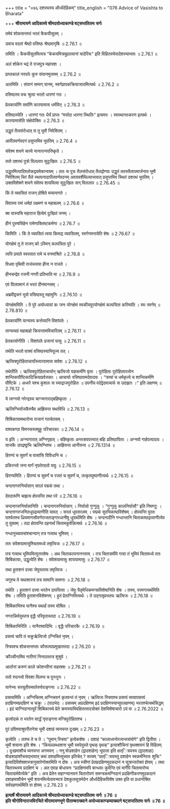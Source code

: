 +++
title = "०७६ दशरथस्य और्ध्वदेहिकम्"
title_english = "076 Advice of Vasishta to Bharata"

+++
**श्रीरामायणे आदिकाव्ये श्रीमदयोध्याकाण्डे षट्सप्ततितमः सर्गः**

तमेवं शोकसन्तप्तं भरतं कैकयीसुतम् ।

उवाच वदतां श्रेष्ठो वसिष्ठः श्रेष्ठवागृषिः ॥ 2.76.1 ॥

तमिति । कैकयीसुतमित्यत्र “केकयमित्रयुप्रलयानां यादेरियः” इति विहितस्येयादेशस्याभावः ॥ 2.76.1 ॥

अलं शोकेन भद्रं ते राजपुत्र महायशः ।

प्राप्तकालं नरपतेः कुरु संयानमुत्तमम् ॥ 2.76.2 ॥

अलमिति । संयानं सम्यग् यानम्, स्वर्गप्रापकक्रियाजातमित्यर्थः ॥ 2.76.2 ॥

वसिष्ठस्य वचः श्रुत्वा भरतो धारणां गतः ।

प्रेतकार्याणि सर्वाणि कारयामास धर्मवित् ॥ 2.76.3 ॥

वसिष्ठस्येति । धारणां गतः धैर्यं प्राप्तः “मर्यादा धारणा स्थितिः” इत्यमरः । स्वस्थान्तःकरण इत्यर्थः । कारयामासेति संक्षेपोक्तिः ॥ 2.76.3 ॥

उद्धृतं तैलसंरोधात् स तु भूमौ निवेशितम् ।

आपीतवर्णवदनं प्रसुप्तमिव भूपतिम् ॥ 2.76.4 ॥

संवेश्म शयने चाग्र्ये नानारत्नपरिष्कृते ।

ततो दशरथं पुत्रो विललाप सुदुःखितः ॥ 2.76.5 ॥

उद्धृतमित्यादिश्लोकद्वयमेकान्वयम् । ततः स पुत्रः तैलसंरोधात् तैलद्रोण्याः उद्धृतं ततस्तैलापमार्जनाय भूमौ निवेशितम् चिरं तैले स्थापनादापीतवर्णवदनम् अवयवशैथिल्याभावात् प्रसुप्तमिव स्थितं दशरथं भूपतिम् । उक्तविशेषणे शयने संवेश्य शाययित्वा सुदुःखितः सन् विललाप ॥ 2.76.45 ॥

किं ते व्यवसितं राजन् प्रोषिते मय्यनागते ।

विवास्य रामं धर्मज्ञं लक्ष्मणं च महाबलम् ॥ 2.76.6 ॥

क्व यास्यसि महाराज हित्वेमं दुःखितं जनम् ।

हीनं पुरुषसिंहेन रामेणाक्लिष्टकर्मणा ॥ 2.76.7 ॥

किमिति । किं ते व्यवसितं त्वया किमद्य व्यवसितम्, स्वर्गगमनायेति शेषः ॥ 2.76.67 ॥

योगक्षेमं तु ते राजन् को ऽस्मिन् कल्पयिता पुरे ।

त्वयि प्रयाते स्वस्तात रामे च वनमाश्रिते ॥ 2.76.8 ॥

विधवा पृथिवी राजंस्त्वया हीना न राजते ।

हीनचन्द्रेव रजनी नगरी प्रतिभाति मा ॥ 2.76.9 ॥

एवं विलपमानं तं भरतं दीनमानसम् ।

अब्रवीद्वचनं भूयो वसिष्ठस्तु महामुनिः ॥ 2.76.10 ॥

योगक्षेममिति । ते पुरे अयोध्यायां कः जनः योगक्षेमं स्वकीयपुरयोगक्षेमं कल्पयिता करिष्यति । स्वः स्वर्गम् ॥ 2.76.810 ॥

प्रेतकार्याणि यान्यस्य कर्त्तव्यानि विशांपतेः ।

तान्यव्यग्रं महाबाहो क्रियन्तामविचारितम् ॥ 2.76.11 ॥

प्रेतकार्याणीति । विशांपतेः प्रजानां पत्युः ॥ 2.76.11 ॥

तथेति भरतो वाक्यं वसिष्ठस्याभिपूज्य तत् ।

ऋत्विक्पुरोहिताचार्यांस्त्वरयामास सर्वशः ॥ 2.76.12 ॥

तथेतीति । ऋत्विक्पुरोहिताचार्यान् ऋत्विजो यज्ञकर्मणि वृताः । पुरोहिताः पुरोहितपरत्वेन शान्तिकपौष्टिकादिक्रियाप्रर्वत्तकाः । आचार्याः वसिष्ठवामदेवादयः । “त्रय्यां च धर्मकृत्ये च शान्तिकर्मणि पौष्टिके । अध्वरे यश्च कुशलः स स्याद्राजपुरोहितः ॥ उपनीय वदेद्वेदमाचार्यः स उदाहृतः ।” इति लक्षणम् ॥ 2.76.12 ॥

ये त्वग्नयो नरेन्द्रस्य चाग्न्यगाराद्बहिष्कृताः ।

ऋत्विग्भिर्याजकैश्चैव आह्रियन्त यथाविधि ॥ 2.76.13 ॥

शिबिकायामथारोप्य राजानं गतचेतसम् ।

वाष्पकण्ठा विमनसस्तमूहुः परिचारकाः ॥ 2.76.14 ॥

य इति । अग्न्यगारात् अग्निगृहात् । बहिष्कृताः अन्तःशववत्त्वात् बहिः प्रतिष्ठापिताः । अग्नयो गार्हपत्यादयः । याजकैः उपद्रष्ट्टभिः ऋत्विग्भिश्च । आह्रियन्त आनीयन्त ॥ 2.76.1314 ॥

हिरण्यं च सुवर्णं च वासांसि विविधानि च ।

प्रकिरन्तो जना मार्गं नृपतेरग्रतो ययुः ॥ 2.76.15 ॥

हिरण्यमिति । हिरण्यं च सुवर्णं च रजतं च सुवर्णं च, तत्कृतपुष्पाणीत्यर्थः ॥ 2.76.15 ॥

चन्दनागरुनिर्यासान् सरलं पद्मकं तथा ।

देवदारूणि चाहृत्य क्षेपयन्ति तथा परे ॥ 2.76.16 ॥

चन्दनागरुनिर्यासानिति । चन्दनागरुनिर्यासान् । निर्यासो गुग्गुलुः । “गुग्गुलुः कालनिर्यासौ” इति निघण्टुः । चन्दनागरुजनितधूपद्रव्याणीति यावत् । सरलं धूपसरलम् । पद्मकं सुरभिकाष्ठविशेषम् । क्षेपयन्ति पुरतः पार्श्वतश्च ध्रियमाणसौवर्णराजताङ्गारधानीषु धूपार्थमिति शेषः । चन्दनादीनि गन्धान्तानि चिताकाष्ठद्रव्याणीत्येव तु युक्तम् । तदा क्षेपयन्ति दहनार्थं चितामकुर्वन्नित्यर्थः ॥ 2.76.16 ॥

गन्धानुच्चावचांश्चान्यान् तत्र गत्वाथ भूमिपम् ।

ततः संवेशयामासुश्चितामध्ये तमृत्विजः ॥ 2.76.17 ॥

तत्र गत्वाथ भूमिपमित्युत्तरशेषः । अथ चिताकल्पनानन्तरम् । तत्र चितासमीपे गत्वा तं भूमिपं चितामध्ये ततः शिबिकायाः, उद्धृत्येति शेषः । संवेशयामासुः शाययामासुः ॥ 2.76.17 ॥

तथा हुताशनं दत्त्वा जेपुस्तस्य तमृत्विजः ।

जगुश्च ते यथाशास्त्रं तत्र सामानि सामगाः ॥ 2.76.18 ॥

तथेति । हुताशनं दत्त्वा भरतेन दापयित्वा । जेपुः पैतृमेधिकमन्त्राविशेषानिति शेषः । तस्य, परमगत्यर्थमिति शेषः । तमिति हुताशनविशेषणम् । हुतं प्रेताग्निमित्यर्थः । ते उद्गातृप्रभतयः ऋत्विजः ॥ 2.76.18 ॥

शिबिकाभिश्च यानैश्च यथार्हं तस्य योषितः ।

नगरान्निर्ययुस्तत्र वृद्धैः परिवृतास्तदा ॥ 2.76.19 ॥

शिबिकाभिरिति । यानैरश्वादिभिः । वृद्धैः परिचारकैः ॥ 2.76.19 ॥

प्रसव्यं चापि तं चक्रुर्ऋत्विजो ऽग्निचितं नृपम् ।

स्त्रियश्च शोकसन्तप्ताः कौसल्याप्रमुखास्तदा ॥ 2.76.20 ॥

क्रौञ्चीनामिव नारीणां निनादस्तत्र शुश्रुवे ।

आर्तानां करुणं काले क्रोशन्तीनां सहस्रशः ॥ 2.76.21 ॥

ततो रुदन्त्यो विवशा विलप्य च पुनःपुनः ।

यानेभ्यः सरयूतीरमवतेरुर्वराङ्गनाः ॥ 2.76.22 ॥

प्रसव्यमिति । अग्निचितम् अग्निचयनं कृतवन्तं तं नृपम् । ऋत्विजः स्त्रियश्च प्रसव्यं सव्यापसव्यं प्रदक्षिणमप्रदक्षिणं च चक्रुः । (पाठभेदः । प्रसव्यम् अप्रदक्षिणम् इदं प्रदक्षिणस्याप्युपलक्षणम्) भरतश्चेत्यर्थसिद्धम् । इदं चाग्निदानात्पूर्वं शिबिकास्थे प्रेते क्रमस्याविवक्षितत्वादत्रोक्तं देशविशेषाचारो ऽयं वा ॥ 2.76.2022 ॥

कृत्वोदकं त भरतेन सार्द्धं नृपाङ्गना मन्त्रिपुरोहिताश्च ।

पुरं प्रविश्याश्रुपरीतनेत्रा भूमौ दशाहं व्यनयन्त दुःखम् ॥ 2.76.23 ॥

कृत्वेति । ताश्च ते च ते । “पुमान् स्त्रिया” इत्येकशेषः । दशाहं “कालाध्वनोरत्यन्तसंयोगे” इति द्वितीया । भूमौ शयाना इति शेषः । “कियल्लब्धाशना भूमौ स्वपेयुस्ते पृथक् पृथक्” इत्याशौचिनां पृथक्शयनं हि विहितम् । दुःखमाशौचं व्यनयन्त अगमयन् । ननु षोडशाहेन (द्वादशाहेन) भूपाला इति क्षत्ित्रयस्य (द्वादशाहा) षोडशाहाशौचसद्भावात् कथं दशाहमित्युच्यत इतिचेत् ? सत्यम् “क्षत्ित्रयस्तु दशाहेन स्वकर्मनिरतः शुचिः” इत्यादिविशेषशास्त्रानुसारेणोक्तमिति न दोषः । अत्र स्त्रीणां प्रेतप्रदक्षिणमुदकदानं न सूत्रान्तरोक्तं ज्ञेयम् । तथा चितास्थस्य प्रदक्षिणं च । अत एवाह बोधायनः “प्रदक्षिणमपि बान्धवाः कुर्वन्ति एवं मार्गेपि चितामारोप्य चितायामेवेत्येके” इति । अत्र प्रेतेन सहाग्न्यानयनं चितारोपणं समन्त्रकमग्निदानं प्रदक्षिणीकरणमुदकदानं दशाहमाशौचेन भूमौ शयनमित्येतावन्मात्रं देशकुलसूत्रभेदेन और्ध्वदैहिकविशेष उक्त इति वा प्रधानोक्तिः सर्वग्रहणार्थमिति वा ज्ञेयम् ॥ 2.76.23 ॥

**इत्यार्षे श्रीरामायणे आदिकाव्ये श्रीमदयोध्याकाण्डे षट्सप्ततितमः सर्गः ॥ 76 ॥  
इति श्रीगोविन्दराजविरचिते श्रीरामायणभूणे पीताम्बराख्याने अयोध्याकाण्डव्याख्याने षट्सप्ततितमः सर्गः ॥ 76 ॥**
